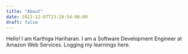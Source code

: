 ```yaml
---
title: "About"
date: 2021-12-07T23:28:54-08:00
draft: false
---
```


Hello! I am Karthiga Hariharan. I am a Software Development Engineer at Amazon Web Services. Logging my learnings here.
